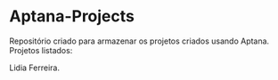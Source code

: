 # Aptana-Projects
Repositório criado para armazenar os projetos criados usando Aptana.
Projetos listados:

Lidia Ferreira.
